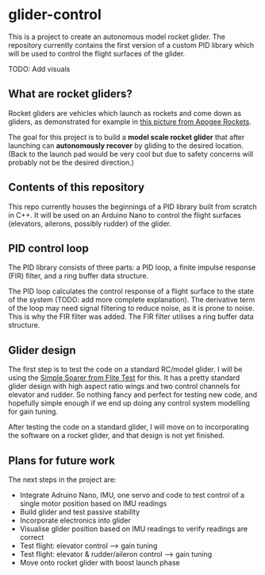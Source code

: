 # glider-control
This is a project to create an autonomous model rocket glider. The repository currently contains the first version of a custom PID library which will be used to control the flight surfaces of the glider.

TODO: Add visuals

## What are rocket gliders?

Rocket gliders are vehicles which launch as rockets and come down as gliders, as demonstrated for example in [this picture from Apogee Rockets](https://github.com/ttikkala/glider-control/blob/main/pictures/condor.jpg). 

The goal for this project is to build a **model scale rocket glider** that after launching can **autonomously recover** by gliding to the desired location. (Back to the launch pad would be very cool but due to safety concerns will probably not be the desired direction.)

## Contents of this repository

This repo currently houses the beginnings of a PID library built from scratch in C++. It will be used on an Arduino Nano to control the flight surfaces (elevators, ailerons, possibly rudder) of the glider.

## PID control loop

The PID library consists of three parts: a PID loop, a finite impulse response (FIR) filter, and a ring buffer data structure. 

The PID loop calculates the control response of a flight surface to the state of the system (TODO: add more complete explanation). The derivative term of the loop may need signal filtering to reduce noise, as it is prone to noise. This is why the FIR filter was added. The FIR filter utilises a ring buffer data structure.

## Glider design

The first step is to test the code on a standard RC/model glider. I will be using the [Simple Soarer from Flite Test](https://www.flitetest.com/articles/ft-simple-soarer-build) for this. It has a pretty standard glider design with high aspect ratio wings and two control channels for elevator and rudder. So nothing fancy and perfect for testing new code, and hopefully simple enough if we end up doing any control system modelling for gain tuning.

After testing the code on a standard glider, I will move on to incorporating the software on a rocket glider, and that design is not yet finished.

## Plans for future work

The next steps in the project are:
- Integrate Adruino Nano, IMU, one servo and code to test control of a single motor position based on IMU readings
- Build glider and test passive stability
- Incorporate electronics into glider
- Visualise glider position based on IMU readings to verify readings are correct
- Test flight: elevator control --> gain tuning
- Test flight: elevator & rudder/aileron control --> gain tuning
- Move onto rocket glider with boost launch phase
